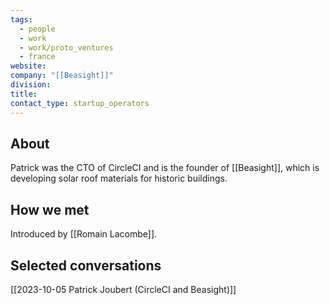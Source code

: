 ```yaml
---
tags:
  - people
  - work
  - work/proto_ventures
  - france
website: 
company: "[[Beasight]]"
division: 
title: 
contact_type: startup_operators
---
```

## About
Patrick was the CTO of CircleCI and is the founder of [[Beasight]], which is developing solar roof materials for historic buildings.

## How we met
Introduced by [[Romain Lacombe]].

## Selected conversations
[[2023-10-05 Patrick Joubert (CircleCI and Beasight)]]